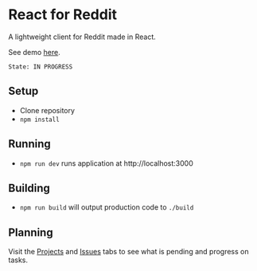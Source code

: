 # React for Reddit

A lightweight client for Reddit made in React.

See demo [here](https://psande.github.io/react-for-reddit/).

`State: IN PROGRESS`

## Setup

- Clone repository
- `npm install`

## Running
- `npm run dev` runs application at http://localhost:3000

## Building
- `npm run build` will output production code to `./build`

## Planning
Visit the [Projects](https://github.com/psande/react-for-reddit/projects) and [Issues](https://github.com/psande/react-for-reddit/issues) tabs to see what is pending and progress on tasks.
